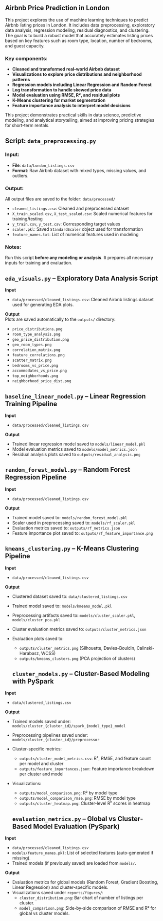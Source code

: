 ## Airbnb Price Prediction in London
This project explores the use of machine learning techniques to predict Airbnb listing prices in London. It includes data preprocessing, exploratory data analysis, regression modeling, residual diagnostics, and clustering. The goal is to build a robust model that accurately estimates listing prices based on key features such as room type, location, number of bedrooms, and guest capacity.

### Key components:
-	**Cleaned and transformed real-world Airbnb dataset**
-	**Visualizations to explore price distributions and neighborhood patterns**
-	**Regression models including Linear Regression and Random Forest**
-	**Log transformation to handle skewed price data**
-	**Model evaluation using RMSE, R², and residual plots**
-	**K-Means clustering for market segmentation**
-	**Feature importance analysis to interpret model decisions**

This project demonstrates practical skills in data science, predictive modeling, and analytical storytelling, aimed at improving pricing strategies for short-term rentals.

## Script: `data_preprocessing.py`

### Input:
- **File**: `data/London_Listings.csv`  
- **Format**: Raw Airbnb dataset with mixed types, missing values, and outliers.

### Output:
All output files are saved to the folder: `data/processed/`

- `cleaned_listings.csv`: Cleaned and preprocessed dataset  
- `X_train_scaled.csv`, `X_test_scaled.csv`: Scaled numerical features for training/testing  
- `y_train.csv`, `y_test.csv`: Corresponding target values  
- `scaler.pkl`: Saved `StandardScaler` object used for transformation  
- `feature_names.txt`: List of numerical features used in modeling

### Notes:
Run this script **before any modeling or analysis**. It prepares all necessary inputs for training and evaluation.


## `eda_visuals.py` – Exploratory Data Analysis Script

**Input**  
- `data/processed/cleaned_listings.csv`: Cleaned Airbnb listings dataset used for generating EDA plots.

**Output**  
Plots are saved automatically to the `outputs/` directory:
- `price_distributions.png`
- `room_type_analysis.png`
- `geo_price_distribution.png`
- `geo_room_types.png`
- `correlation_matrix.png`
- `feature_correlations.png`
- `scatter_matrix.png`
- `bedrooms_vs_price.png`
- `accommodates_vs_price.png`
- `top_neighborhoods.png`
- `neighborhood_price_dist.png`


## `baseline_linear_model.py` – Linear Regression Training Pipeline

**Input**  
- `data/processed/cleaned_listings.csv`

**Output**  
- Trained linear regression model saved to `models/linear_model.pkl`
- Model evaluation metrics saved to `models/model_metrics.json`
- Residual analysis plots saved to `outputs/residual_analysis.png`

## `random_forest_model.py` – Random Forest Regression Pipeline

**Input**  
- `data/processed/cleaned_listings.csv` 

**Output**  
- Trained model saved to: `models/random_forest_model.pkl`
- Scaler used in preprocessing saved to: `models/rf_scaler.pkl`
- Evaluation metrics saved to: `outputs/rf_metrics.json`
- Feature importance plot saved to: `outputs/rf_feature_importance.png`


## `kmeans_clustering.py` – K-Means Clustering Pipeline

**Input**  
- `data/processed/cleaned_listings.csv`

**Output**  
- Clustered dataset saved to: `data/clustered_listings.csv`
- Trained model saved to: `models/kmeans_model.pkl`
- Preprocessing artifacts saved to: `models/cluster_scaler.pkl`, `models/cluster_pca.pkl`
- Cluster evaluation metrics saved to: `outputs/cluster_metrics.json`
- Evaluation plots saved to:
  - `outputs/cluster_metrics.png` (Silhouette, Davies-Bouldin, Calinski-Harabasz, WCSS)
  - `outputs/kmeans_clusters.png` (PCA projection of clusters)

  ## `cluster_models.py` – Cluster-Based Modeling with PySpark

**Input**  
- `data/clustered_listings.csv`

**Output**  
- Trained models saved under: `models/cluster_{cluster_id}/spark_{model_type}_model`
- Preprocessing pipelines saved under: `models/cluster_{cluster_id}/preprocessor`
- Cluster-specific metrics:
  - `outputs/cluster_model_metrics.csv`: R², RMSE, and feature count per model and cluster
  - `outputs/feature_importances.json`: Feature importance breakdown per cluster and model
- Visualizations:
  - `outputs/model_comparison.png`: R² by model type
  - `outputs/model_comparison_rmse.png`: RMSE by model type
  - `outputs/cluster_heatmap.png`: Cluster-level R² scores in heatmap


  ## `evaluation_metrics.py` – Global vs Cluster-Based Model Evaluation (PySpark)

**Input**
- `data/processed/cleaned_listings.csv`
- `models/feature_names.pkl`: List of selected features (auto-generated if missing).
- Trained models (if previously saved) are loaded from `models/`.

**Output**
- Evaluation metrics for global models (Random Forest, Gradient Boosting, Linear Regression) and cluster-specific models.
- Visualizations saved under `reports/figures/`:
  - `cluster_distribution.png`: Bar chart of number of listings per cluster.
  - `model_comparison.png`: Side-by-side comparison of RMSE and R² for global vs cluster models.
